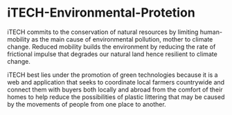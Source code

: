# iTECH-Environmental-Protetion
iTECH commits to the conservation of natural resources by limiting human-mobility as the main cause of environmental pollution, 
mother to climate change. Reduced mobility builds the environment by reducing the rate of frictional impulse that degrades 
our natural land hence resilient to climate change.



iTECH best lies under the promotion of green technologies because it is a web and application that seeks to coordinate local 
farmers countrywide and connect them with buyers both locally and abroad from the comfort of their homes to help reduce 
the possibilities of plastic littering that may be caused by the movements of people from one place to another.
